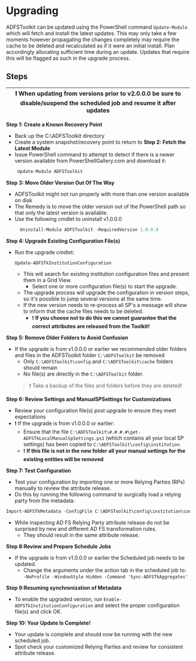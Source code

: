 # Upgrading
ADFSToolkit can be updated using the PowerShell command `Update-Module` which will fetch and install the latest updates. 
This may only take a few moments however propagating the changes completely may require the cache to be deleted and recalculated as if it were an initial install. Plan accordingly allocating sufficient time during an update. Updates that require this will be flagged as such in the upgrade process. 

## Steps
|:exclamation: When updating from versions prior to v2.0.0.0 be sure to disable/suspend the scheduled job and resume it after updates |
   |-----------------------------------------------------------------------------|

**Step 1: Create a Known Recovery Point**
  - Back up the  C:\ADFSToolkit directory
  - Create a system snapshot/recovery point to return to
**Step 2: Fetch the Latest Module**
  - Issue PowerShell command to attempt to detect if there is a newer version available from PowerShellGallery.com and download it:
    ```PowerShell
     Update-Module ADFSToolkit
    ```
**Step 3: Move Older Version Out Of The Way**
  - ADFSToolkit might not run properly with more than one version available on disk
  - The Remedy is to move the older version out of the PowerShell path so that only the latest version is available. 
  - Use the following cmdlet to uninstall v1.0.0.0
    ```PowerShell
      Uninstall-Module ADFSToolkit -RequiredVersion 1.0.0.0
    ```
**Step 4: Upgrade Existing Configuration File(s)**
  - Run the upgrade cmdlet:
    ```PowerShell
    Update-ADFSTkInstitutionConfiguration
    ```
    - This will search for existing institution configuration files and present them in a Grid View. 
      - Select one or more configuration file(s) to start the upgrade.
    - The upgrade process will upgrade the configuration in version steps, so it's possible to jump several versions at the same time.
    - If the new version needs to re-process all SP's a message will show to inform that the cache files needs to be deleted.
      - :exclamation: **If you choose not to do this we cannot guarantee that the correct attributes are released from the Toolkit!**
      
**Step 5: Remove Older Folders to Avoid Confusion**
   - If the upgrade is from v1.0.0.0 or earlier we recommended older folders and files in the ADFSToolkit folder `C:\ADFSToolkit` be removed
     - Only `C:\ADFSToolkit\config` and `C:\ADFSToolkit\cache` folders should remain
     - No file(s) are directly in the `C:\ADFSToolkit` folder. 
     > :exclamation: Take a backup of the files and folders before they are deleted!

**Step 6: Review Settings and ManualSPSettings for Customizations**
  - Review your configuration file(s)  post upgrade to ensure they meet expectations
  - :exclamation: If the upgrade is from v1.0.0.0 or earlier:
    - Ensure that the file `C:\ADFSToolkit\#.#.#.#\get-ADFSTkLocalManualSpSettings.ps1` (which contains all your local SP settings) has been copied to `C:\ADFSToolkit\config\institution`. 
     - :exclamation: **If this  file is not in the new folder all your manual settings for the existing entities will be removed**

**Step 7: Test Configuration**
   - Test your configuration by importing one or more Relying Parties (RPs) manually to review the attribute release. 
   - Do this by running the following command to surgically load a relying party from the metadata:
   ```Powershell
   Import-ADFSTkMetadata -ConfigFile C:\ADFSToolkit\config\institution\config.[federationprefix].xml -EntityId [entityID]
   ```
   - While inspecting AD FS Relying Party attribute release do not be surprised by new and different AD FS transformation rules. 
     - They should result in the same attribute release.

**Step 8:Review and Prepare Schedule Jobs**
  - If the upgrade is from v1.0.0.0 or earlier the Scheduled job needs to be updated. 
    - Change the arguments under the action tab in the scheduled job to: `-NoProfile -WindowStyle Hidden -Command 'Sync-ADFSTkAggregates'`
    
**Step 9:Resuming synchronization of Metadata**
   - To enable the upgraded version, run `Enable-ADFSTkInstitutionConfiguration` and select the proper configuration file(s) and click OK.
   
**Step 10: Your Update Is Complete!**
  - Your update is complete and should now be running with the new scheduled job.
  - Spot check your customized Relying Parties and review for consistent attribute release.
  

